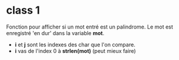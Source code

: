 # class 1
Fonction pour afficher si un mot entré est un palindrome.
Le mot est enregistré 'en dur' dans la variable  **mot**.

* **i** et **j** sont les indexes des char que l'on compare.
* **i** vas de l'index 0 à **strlen(mot)** (peut mieux faire)

